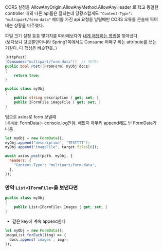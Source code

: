 CORS 설정을 AllowAnyOrigin.AllowAnyMethod.AllowAnyHeader 로 했고 동일한 controller 내의 다른 api들은 잘되는데 당황스럽게도 `"Content-Type": "multipart/form-data"` 헤더를 가진 api 요청을 날릴때만 CORS 오류를 콘솔에 찍어내는 상황을 마주했다.

파일 크기 설정 등등 몇가지를 따라해보다가 [내게 해당하는 방법](https://stackoverflow.com/a/61427090/4894523)을 찾아냈다.  
(보다보니 닷넷뿐만아니라 Spring?쪽에서도 Consume 어쩌구 하는 attribute를 쓰는거같다. 다 핵심은 비슷한듯..)  

```cs
[HttpPost]
[Consumes("multipart/form-data")]  // 여기!!
public bool Post([FromForm] myObj docs)
{
    return true;
}

public class myObj
{
    public string description { get; set; }
    public IFormFile imageFile { get; set; }
}
```

덤으로 axios로 form 보낼때  
`🧨특이점`: FormData는 console.log안됨. 해봤자 아무리 append해도 빈 FormData가 나옴
```js
let myObj = new FormData();
myObj.append("description", "TESTTTT");
myObj.append("imageFile", target.files[0]);

await axios.post(path, myObj, {
  headers: {
    "Content-Type": "multipart/form-data",
  },
});
```
### 만약 `List<IFormFile>`을 보낸다면

```cs
public class myObj
{
    public List<IFormFile> Images { get; set; }
}
```
- 같은 key에 계속 append한다
```js
let myObj = new FormData();
imageList.forEach((img) => {
  docs.append(`images`, img);
});
```